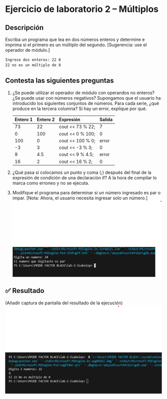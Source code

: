 # Ejercicio de laboratorio 2 – Múltiplos

## Descripción

Escriba un programa que lea en dos números enteros y determine e imprima si el primero es un múltiplo del segundo. [Sugerencia: use el operador de módulo.]

```cmd
Ingrese dos enteros: 22 8
22 no es un múltiplo de 8
```

## Contesta las siguientes preguntas

1. ¿Se puede utilizar el operador de módulo con operandos no enteros? ¿Se puede usar con números negativos? Supongamos que el usuario ha introducido los siguientes conjuntos de números. Para cada serie, ¿qué produce en la tercera columna? Si hay un error, explique por qué.

   | Entero 1 | Entero 2 | Expresión        | Salida |
   | -------- | -------- | ---------------- | ------ |
   | 73       | 22       | cout << 73 % 22; |    7   |
   | 0        | 100      | cout << 0 % 100; |    0   |
   | 100      | 0        | cout << 100 % 0; |  error |
   | -3       | 3        | cout << -3 % 3;  |    0   |
   | 9        | 4.5      | cout << 9 % 4.5; |  error |
   | 16       | 2        | cout << 16 % 2;  |    0   |

2. ¿Qué pasa si colocamos un punto y coma (;) después del final de la expresión de condición de una declaración if? A la hora de compilar lo marca como erroneo y no se ejecuta.

3. Modifique el programa para determinar si un número ingresado es par o impar. [Nota: Ahora, el usuario necesita ingresar solo un número.]
![alt text](image-1.png)

## ✅ Resultado

(Añadir captura de pantalla del resultado de la ejecución)
![alt text](image.png)